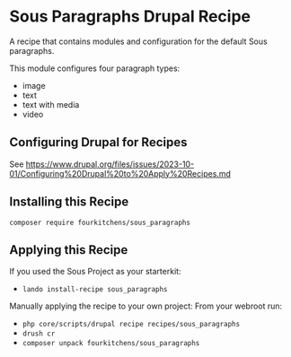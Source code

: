 # Sous Paragraphs Drupal Recipe
A recipe that contains modules and configuration for the default Sous paragraphs.

This module configures four paragraph types:
- image
- text
- text with media  
- video

## Configuring Drupal for Recipes

See https://www.drupal.org/files/issues/2023-10-01/Configuring%20Drupal%20to%20Apply%20Recipes.md

## Installing this Recipe

`composer require fourkitchens/sous_paragraphs`

## Applying this Recipe

If you used the Sous Project as your starterkit:
- `lando install-recipe sous_paragraphs` 

Manually applying the recipe to your own project:
From your webroot run: 
- `php core/scripts/drupal recipe recipes/sous_paragraphs`
- `drush cr`
- `composer unpack fourkitchens/sous_paragraphs`
